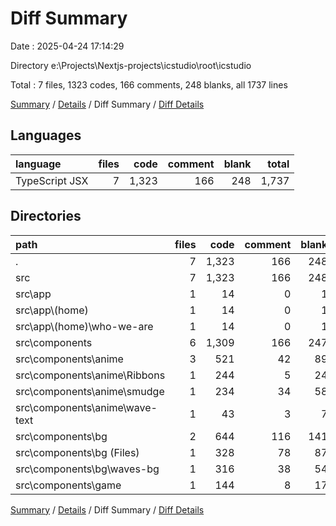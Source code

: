 # Diff Summary

Date : 2025-04-24 17:14:29

Directory e:\\Projects\\Nextjs-projects\\icstudio\\root\\icstudio

Total : 7 files,  1323 codes, 166 comments, 248 blanks, all 1737 lines

[Summary](results.md) / [Details](details.md) / Diff Summary / [Diff Details](diff-details.md)

## Languages
| language | files | code | comment | blank | total |
| :--- | ---: | ---: | ---: | ---: | ---: |
| TypeScript JSX | 7 | 1,323 | 166 | 248 | 1,737 |

## Directories
| path | files | code | comment | blank | total |
| :--- | ---: | ---: | ---: | ---: | ---: |
| . | 7 | 1,323 | 166 | 248 | 1,737 |
| src | 7 | 1,323 | 166 | 248 | 1,737 |
| src\\app | 1 | 14 | 0 | 1 | 15 |
| src\\app\\(home) | 1 | 14 | 0 | 1 | 15 |
| src\\app\\(home)\\who-we-are | 1 | 14 | 0 | 1 | 15 |
| src\\components | 6 | 1,309 | 166 | 247 | 1,722 |
| src\\components\\anime | 3 | 521 | 42 | 89 | 652 |
| src\\components\\anime\\Ribbons | 1 | 244 | 5 | 24 | 273 |
| src\\components\\anime\\smudge | 1 | 234 | 34 | 58 | 326 |
| src\\components\\anime\\wave-text | 1 | 43 | 3 | 7 | 53 |
| src\\components\\bg | 2 | 644 | 116 | 141 | 901 |
| src\\components\\bg (Files) | 1 | 328 | 78 | 87 | 493 |
| src\\components\\bg\\waves-bg | 1 | 316 | 38 | 54 | 408 |
| src\\components\\game | 1 | 144 | 8 | 17 | 169 |

[Summary](results.md) / [Details](details.md) / Diff Summary / [Diff Details](diff-details.md)